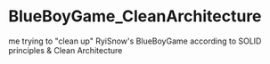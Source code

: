 # BlueBoyGame_CleanArchitecture

me trying to "clean up" RyiSnow's BlueBoyGame according to SOLID principles & Clean Architecture
